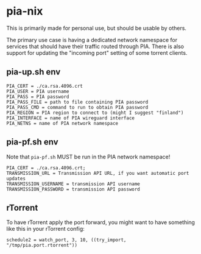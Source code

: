 # pia-nix

This is primarily made for personal use, but should be usable by others.

The primary use case is having a dedicated network namespace for services that should have their traffic routed through PIA. There is also support for updating the "incoming port" setting of some torrent clients.

## pia-up.sh env

    PIA_CERT = ./ca.rsa.4096.crt
    PIA_USER = PIA username
    PIA_PASS = PIA password
    PIA_PASS_FILE = path to file containing PIA password
    PIA_PASS_CMD = command to run to obtain PIA password
    PIA_REGION = PIA region to connect to (might I suggest "finland")
    PIA_INTERFACE = name of PIA wireguard interface
    PIA_NETNS = name of PIA network namespace

## pia-pf.sh env

Note that `pia-pf.sh` MUST be run in the PIA network namespace!

    PIA_CERT = ./ca.rsa.4096.crt;
    TRANSMISSION_URL = Transmission API URL, if you want automatic port updates
    TRANSMISSION_USERNAME = transmission API username
    TRANSMISSION_PASSWORD = transmission API password

## rTorrent

To have rTorrent apply the port forward, you might want to have something like this in your rTorrent config:

    schedule2 = watch_port, 3, 10, ((try_import, "/tmp/pia.port.rtorrent"))
